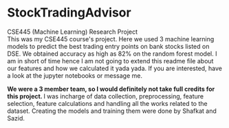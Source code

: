 # StockTradingAdvisor
CSE445 (Machine Learning) Research Project
<br>
This was my CSE445 course's project. Here we used 3 machine learning models to predict the best trading entry points on bank stocks listed on DSE. We obtained accuracy as high as 82% on the random forest model. I am in short of time hence I am not going to extend this readme file about our features and how we calculated it yada yada. If you are interested, have a look at the jupyter notebooks or message me.<br>

<b>We were a 3 member team, so I would definitely not take full credits for this project. </b> I was incharge of data collection, preprocessing, feature selection, feature calculations and handling all the works related to the dataset. Creating the models and training them were done by Shafkat and Sazid.
